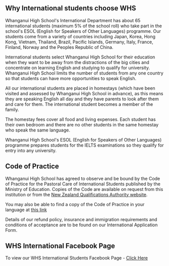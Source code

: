   ## Why International students choose WHS

  Whanganui High School's International Department has about 65 international students (maximum 5% of the school roll) who take part in the school's ESOL (English for Speakers of Other Languages) programme. Our students come from a variety of countries including Japan, Korea, Hong Kong, Vietnam, Thailand, Brazil, Pacific Islands, Germany, Italy, France, Finland, Norway and the Peoples Republic of China.
  
  International students select Whanganui High School for their education when they want to be away from the distractions of the big cities and concentrate on learning English and studying to qualify for university. Whanganui High School limits the number of students from any one country so that students can have more opportunities to speak English.
  
  All our international students are placed in homestays (which have been visited and assessed by Whanganui High School in advance), as this means they are speaking English all day and they have parents to look after them and care for them. The international student becomes a member of the family.
  
  The homestay fees cover all food and living expenses. Each student has their own bedroom and there are no other students in the same homestay who speak the same language.
  
  Whanganui High School's ESOL (English for Speakers of Other Languages) programme prepares students for the IELTS examinations so they qualify for entry into any university.
  
  ## Code of Practice
  
  Whanganui High School has agreed to observe and be bound by the Code of Practice for the Pastoral Care of International Students published by the Ministry of Education. Copies of the Code are available on request from this institution or from the [New Zealand Qualifications Authority website](http://www.nzqa.govt.nz/assets/Providers-and-partners/Code-of-Practice-NZQA.pdf). 
  
  You may also be able to find a copy of the Code of Practice in your language at [this link](www.nzqa.govt.nz/providers-partners/education-code-of-practice/code-of-practice-resources-languages/)
  
  Details of our refund policy, insurance and immigration requirements and conditions of acceptance are to be found on our International Application Form.
  
  
  ## WHS International Facebook Page
  
  To view our WHS International Students Facebook Page - [Click Here](http://www.facebook.com/pages/Wanganui-High-School-International/249702658396182)